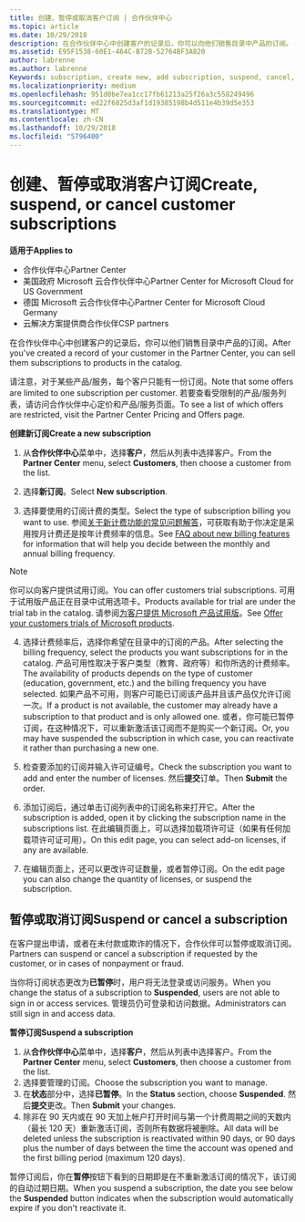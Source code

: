 ```yaml
---
title: 创建、暂停或取消客户订阅 | 合作伙伴中心
ms.topic: article
ms.date: 10/29/2018
description: 在合作伙伴中心中创建客户的记录后，你可以向他们销售目录中产品的订阅。
ms.assetid: E95F1538-60E1-464C-B72B-52764BF3A820
author: labrenne
ms.author: labrenne
Keywords: subscription, create new, add subscription, suspend, cancel,
ms.localizationpriority: medium
ms.openlocfilehash: 951d0be7ea1cc17fb61213a25f26a3c558249496
ms.sourcegitcommit: ed22f6825d3af1d19385198b4d511e4b39d5e353
ms.translationtype: MT
ms.contentlocale: zh-CN
ms.lasthandoff: 10/29/2018
ms.locfileid: "5796400"
---
```

# <a name="create-suspend-or-cancel-customer-subscriptions"></a><span data-ttu-id="4aca1-103">创建、暂停或取消客户订阅</span><span class="sxs-lookup"><span data-stu-id="4aca1-103">Create, suspend, or cancel customer subscriptions</span></span>

**<span data-ttu-id="4aca1-104">适用于</span><span class="sxs-lookup"><span data-stu-id="4aca1-104">Applies to</span></span>**

-  <span data-ttu-id="4aca1-105">合作伙伴中心</span><span class="sxs-lookup"><span data-stu-id="4aca1-105">Partner Center</span></span>
-  <span data-ttu-id="4aca1-106">美国政府 Microsoft 云合作伙伴中心</span><span class="sxs-lookup"><span data-stu-id="4aca1-106">Partner Center for Microsoft Cloud for US Government</span></span>
-  <span data-ttu-id="4aca1-107">德国 Microsoft 云合作伙伴中心</span><span class="sxs-lookup"><span data-stu-id="4aca1-107">Partner Center for Microsoft Cloud Germany</span></span>
-  <span data-ttu-id="4aca1-108">云解决方案提供商合作伙伴</span><span class="sxs-lookup"><span data-stu-id="4aca1-108">CSP partners</span></span>

<span data-ttu-id="4aca1-109">在合作伙伴中心中创建客户的记录后，你可以他们销售目录中产品的订阅。</span><span class="sxs-lookup"><span data-stu-id="4aca1-109">After you've created a record of your customer in the Partner Center, you can sell them subscriptions to products in the catalog.</span></span>

<span data-ttu-id="4aca1-110">请注意，对于某些产品/服务，每个客户只能有一份订阅。</span><span class="sxs-lookup"><span data-stu-id="4aca1-110">Note that some offers are limited to one subscription per customer.</span></span> <span data-ttu-id="4aca1-111">若要查看受限制的产品/服务列表，请访问合作伙伴中心定价和产品/服务页面。</span><span class="sxs-lookup"><span data-stu-id="4aca1-111">To see a list of which offers are restricted, visit the Partner Center Pricing and Offers page.</span></span> 


**<span data-ttu-id="4aca1-112">创建新订阅</span><span class="sxs-lookup"><span data-stu-id="4aca1-112">Create a new subscription</span></span>**

1.  <span data-ttu-id="4aca1-113">从**合作伙伴中心**菜单中，选择**客户**，然后从列表中选择客户。</span><span class="sxs-lookup"><span data-stu-id="4aca1-113">From the **Partner Center** menu, select **Customers**, then choose a customer from the list.</span></span>

2.  <span data-ttu-id="4aca1-114">选择**新订阅**。</span><span class="sxs-lookup"><span data-stu-id="4aca1-114">Select **New subscription**.</span></span>

3.  <span data-ttu-id="4aca1-115">选择要使用的订阅计费的类型。</span><span class="sxs-lookup"><span data-stu-id="4aca1-115">Select the type of subscription billing you want to use.</span></span>  <span data-ttu-id="4aca1-116">参阅[关于新计费功能的常见问题解答](faq-about-new-billing-features.md)，可获取有助于你决定是采用按月计费还是按年计费频率的信息。</span><span class="sxs-lookup"><span data-stu-id="4aca1-116">See [FAQ about new billing features](faq-about-new-billing-features.md) for information that will help you decide between the monthly and annual billing frequency.</span></span>
 
 >[!Note]
 ><span data-ttu-id="4aca1-117">你可以向客户提供试用订阅。</span><span class="sxs-lookup"><span data-stu-id="4aca1-117">You can offer customers trial subscriptions.</span></span> <span data-ttu-id="4aca1-118">可用于试用版产品正在目录中试用选项卡。</span><span class="sxs-lookup"><span data-stu-id="4aca1-118">Products available for trial are under the trial tab in the catalog.</span></span> <span data-ttu-id="4aca1-119">请参阅[为客户提供 Microsoft 产品试用版](offer-your-customers-trials-of-microsoft-products.md)。</span><span class="sxs-lookup"><span data-stu-id="4aca1-119">See [Offer your customers trials of Microsoft products](offer-your-customers-trials-of-microsoft-products.md).</span></span>

 
4. <span data-ttu-id="4aca1-120">选择计费频率后，选择你希望在目录中的订阅的产品。</span><span class="sxs-lookup"><span data-stu-id="4aca1-120">After selecting the billing frequency, select the products you want subscriptions for in the catalog.</span></span> <span data-ttu-id="4aca1-121">产品可用性取决于客户类型（教育、政府等）和你所选的计费频率。</span><span class="sxs-lookup"><span data-stu-id="4aca1-121">The availability of products depends on the type of customer (education, government, etc.) and the billing frequency you have selected.</span></span> <span data-ttu-id="4aca1-122">如果产品不可用，则客户可能已订阅该产品并且该产品仅允许订阅一次。</span><span class="sxs-lookup"><span data-stu-id="4aca1-122">If a product is not available, the customer may already have a subscription to that product and is only allowed one.</span></span> <span data-ttu-id="4aca1-123">或者，你可能已暂停订阅，在这种情况下，可以重新激活该订阅而不是购买一个新订阅。</span><span class="sxs-lookup"><span data-stu-id="4aca1-123">Or, you may have suspended the subscription in which case, you can reactivate it rather than purchasing a new one.</span></span>

5. <span data-ttu-id="4aca1-124">检查要添加的订阅并输入许可证编号。</span><span class="sxs-lookup"><span data-stu-id="4aca1-124">Check the subscription you want to add and enter the number of licenses.</span></span> <span data-ttu-id="4aca1-125">然后**提交**订单。</span><span class="sxs-lookup"><span data-stu-id="4aca1-125">Then **Submit** the order.</span></span>

6.  <span data-ttu-id="4aca1-126">添加订阅后，通过单击订阅列表中的订阅名称来打开它。</span><span class="sxs-lookup"><span data-stu-id="4aca1-126">After the subscription is added, open it by clicking the subscription name in the subscriptions list.</span></span> <span data-ttu-id="4aca1-127">在此编辑页面上，可以选择加载项许可证（如果有任何加载项许可证可用）。</span><span class="sxs-lookup"><span data-stu-id="4aca1-127">On this edit page, you can select add-on licenses, if any are available.</span></span>

7.  <span data-ttu-id="4aca1-128">在编辑页面上，还可以更改许可证数量，或者暂停订阅。</span><span class="sxs-lookup"><span data-stu-id="4aca1-128">On the edit page you can also change the quantity of licenses, or suspend the subscription.</span></span>

## <a name="suspend-or-cancel-a-subscription"></a><span data-ttu-id="4aca1-129">暂停或取消订阅</span><span class="sxs-lookup"><span data-stu-id="4aca1-129">Suspend or cancel a subscription</span></span>

<span data-ttu-id="4aca1-130">在客户提出申请，或者在未付款或欺诈的情况下，合作伙伴可以暂停或取消订阅。</span><span class="sxs-lookup"><span data-stu-id="4aca1-130">Partners can suspend or cancel a subscription if requested by the customer, or in cases of nonpayment or fraud.</span></span>

<span data-ttu-id="4aca1-131">当你将订阅状态更改为**已暂停**时，用户将无法登录或访问服务。</span><span class="sxs-lookup"><span data-stu-id="4aca1-131">When you change the status of a subscription to **Suspended**, users are not able to sign in or access services.</span></span> <span data-ttu-id="4aca1-132">管理员仍可登录和访问数据。</span><span class="sxs-lookup"><span data-stu-id="4aca1-132">Administrators can still sign in and access data.</span></span>

**<span data-ttu-id="4aca1-133">暂停订阅</span><span class="sxs-lookup"><span data-stu-id="4aca1-133">Suspend a subscription</span></span>**

1.  <span data-ttu-id="4aca1-134">从**合作伙伴中心**菜单中，选择**客户**，然后从列表中选择客户。</span><span class="sxs-lookup"><span data-stu-id="4aca1-134">From the **Partner Center** menu, select **Customers**, then choose a customer from the list.</span></span>
2.  <span data-ttu-id="4aca1-135">选择要管理的订阅。</span><span class="sxs-lookup"><span data-stu-id="4aca1-135">Choose the subscription you want to manage.</span></span>
3.  <span data-ttu-id="4aca1-136">在**状态**部分中，选择**已暂停**。</span><span class="sxs-lookup"><span data-stu-id="4aca1-136">In the **Status** section, choose **Suspended**.</span></span> <span data-ttu-id="4aca1-137">然后**提交**更改。</span><span class="sxs-lookup"><span data-stu-id="4aca1-137">Then **Submit** your changes.</span></span>
4.  <span data-ttu-id="4aca1-138">除非在 90 天内或在 90 天加上帐户打开时间与第一个计费周期之间的天数内（最长 120 天）重新激活订阅，否则所有数据将被删除。</span><span class="sxs-lookup"><span data-stu-id="4aca1-138">All data will be deleted unless the subscription is reactivated within 90 days, or 90 days plus the number of days between the time the account was opened and the first billing period (maximum 120 days).</span></span>

<span data-ttu-id="4aca1-139">暂停订阅后，你在**暂停**按钮下看到的日期即是在不重新激活订阅的情况下，该订阅的自动过期日期。</span><span class="sxs-lookup"><span data-stu-id="4aca1-139">When you suspend a subscription, the date you see below the **Suspended** button indicates when the subscription would automatically expire if you don't reactivate it.</span></span> 




 



